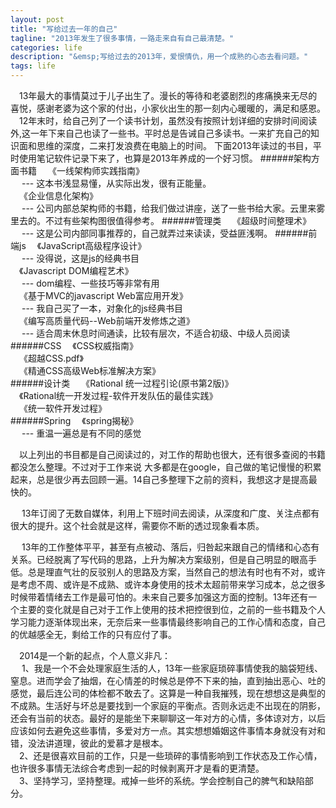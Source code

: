 ```yaml
---
layout: post
title: "写给过去一年的自己"
tagline: "2013年发生了很多事情，一路走来自有自己最清楚。"
categories: life
description: "&emsp;写给过去的2013年，爱恨情仇，用一个成熟的心态去看问题。"
tags: life 
---
```

&emsp;13年最大的事情莫过于儿子出生了。漫长的等待和老婆剧烈的疼痛换来无尽的喜悦，感谢老婆为这个家的付出，小家伙出生的那一刻内心暖暖的，满足和感恩。
&emsp;12年末时，给自己列了一个读书计划，虽然没有按照计划详细的安排时间阅读外,这一年下来自己也读了一些书。平时总是告诫自己多读书。一来扩充自己的知识面和思维的深度，二来打发浪费在电脑上的时间。
下面2013年读过的书目，平时使用笔记软件记录下来了，也算是2013年养成的一个好习惯。
######架构方面书籍
&emsp;《一线架构师实践指南》  
&emsp; --- 这本书浅显易懂，从实际出发，很有正能量。  
&emsp;《企业信息化架构》  
&emsp; --- 公司内部总架构师的书籍，给我们做过讲座，送了一些书给大家。云里来雾里去的。不过有些架构图很值得参考。
######管理类
&emsp;《超级时间整理术》  
&emsp; --- 这是公司内部同事推荐的，自己就弄过来读读，受益匪浅啊。
######前端js
&emsp;《JavaScript高级程序设计》  
&emsp; --- 没得说，这是js的经典书目  
&emsp;《Javascript DOM编程艺术》  
&emsp; --- dom编程、一些技巧等非常有用  
&emsp;《基于MVC的javascript Web富应用开发》  
&emsp; --- 我自己买了一本，对象化的js经典书目  
&emsp;《编写高质量代码--Web前端开发修炼之道》  
&emsp; --- 适合周末休息时间通读，比较有层次，不适合初级、中级人员阅读  
######CSS
&emsp;《CSS权威指南》  
&emsp;《超越CSS.pdf》  
&emsp;《精通CSS高级Web标准解决方案》  
######设计类
&emsp;《Rational 统一过程引论(原书第2版)》  
&emsp;《Rational统一开发过程-软件开发队伍的最佳实践》  
&emsp;《统一软件开发过程》  
######Spring
&emsp;《spring揭秘》  
&emsp; --- 重温一遍总是有不同的感觉  

&emsp;以上列出的书目都是自己阅读过的，对工作的帮助也很大，还有很多查阅的书籍都没怎么整理。不过对于工作来说 大多都是在google，自己做的笔记慢慢的积累起来，总是很少再去回顾一遍。14自己多整理下之前的资料，我想这才是提高最快的。

&emsp; 13年订阅了无数自媒体，利用上下班时间去阅读，从深度和广度、关注点都有很大的提升。这个社会就是这样，需要你不断的透过现象看本质。

&emsp; 13年的工作整体平平，甚至有点被动、落后，归咎起来跟自己的情绪和心态有关系。已经脱离了写代码的思路，上升为解决方案级别，但是自己明显的眼高手低。总是理直气壮的反驳别人的思路及方案，当然自己的想法有时也有不对，或许是考虑不周、或许是不成熟、或许本身使用的技术太超前带来学习成本，总之很多时候带着情绪去工作是最可怕的。未来自己要多加强这方面的控制。13年还有一个主要的变化就是自己对于工作上使用的技术把控很到位，之前的一些书籍及个人学习能力逐渐体现出来，无奈后来一些事情最终影响自己的工作心情和态度，自己的优越感全无，剩给工作的只有应付了事。

&emsp;2014是一个新的起点，个人意义非凡：  
&emsp; 1、我是一个不会处理家庭生活的人，13年一些家庭琐碎事情使我的脑袋短线、窒息。进而学会了抽烟，在心情差的时候总是停不下来的抽，直到抽出恶心、吐的感觉，最后连公司的体检都不敢去了。这算是一种自我摧残，现在想想这是典型的不成熟。生活好与坏总是要找到一个家庭的平衡点。否则永远走不出现在的阴影，还会有当前的状态。最好的是能坐下来聊聊这一年对方的心情，多体谅对方，以后应该如何去避免这些事情，多爱对方一点。其实想想婚姻这件事情本身就没有对和错，没法讲道理，彼此的爱慕才是根本。  
&emsp;2、还是很喜欢目前的工作，只是一些琐碎的事情影响到工作状态及工作心情，也许很多事情无法综合考虑到一起的时候剥离开才是看的更清楚。  
&emsp;3、坚持学习，坚持整理。戒掉一些坏的系统。学会控制自己的脾气和缺陷部分。
